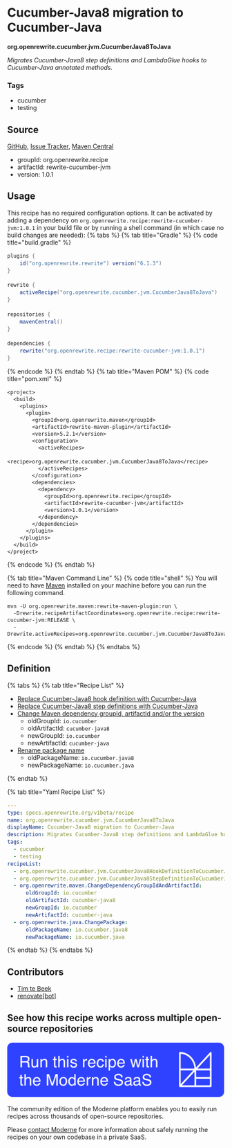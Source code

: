 # Cucumber-Java8 migration to Cucumber-Java

**org.openrewrite.cucumber.jvm.CucumberJava8ToJava**

_Migrates Cucumber-Java8 step definitions and LambdaGlue hooks to Cucumber-Java annotated methods._

### Tags

* cucumber
* testing

## Source

[GitHub](https://github.com/openrewrite/rewrite-cucumber-jvm/blob/main/src/main/resources/META-INF/rewrite/cucumber.yml), [Issue Tracker](https://github.com/openrewrite/rewrite-cucumber-jvm/issues), [Maven Central](https://central.sonatype.com/artifact/org.openrewrite.recipe/rewrite-cucumber-jvm/1.0.1/jar)

* groupId: org.openrewrite.recipe
* artifactId: rewrite-cucumber-jvm
* version: 1.0.1


## Usage

This recipe has no required configuration options. It can be activated by adding a dependency on `org.openrewrite.recipe:rewrite-cucumber-jvm:1.0.1` in your build file or by running a shell command (in which case no build changes are needed): 
{% tabs %}
{% tab title="Gradle" %}
{% code title="build.gradle" %}
```groovy
plugins {
    id("org.openrewrite.rewrite") version("6.1.3")
}

rewrite {
    activeRecipe("org.openrewrite.cucumber.jvm.CucumberJava8ToJava")
}

repositories {
    mavenCentral()
}

dependencies {
    rewrite("org.openrewrite.recipe:rewrite-cucumber-jvm:1.0.1")
}
```
{% endcode %}
{% endtab %}
{% tab title="Maven POM" %}
{% code title="pom.xml" %}
```markup
<project>
  <build>
    <plugins>
      <plugin>
        <groupId>org.openrewrite.maven</groupId>
        <artifactId>rewrite-maven-plugin</artifactId>
        <version>5.2.1</version>
        <configuration>
          <activeRecipes>
            <recipe>org.openrewrite.cucumber.jvm.CucumberJava8ToJava</recipe>
          </activeRecipes>
        </configuration>
        <dependencies>
          <dependency>
            <groupId>org.openrewrite.recipe</groupId>
            <artifactId>rewrite-cucumber-jvm</artifactId>
            <version>1.0.1</version>
          </dependency>
        </dependencies>
      </plugin>
    </plugins>
  </build>
</project>
```
{% endcode %}
{% endtab %}

{% tab title="Maven Command Line" %}
{% code title="shell" %}
You will need to have [Maven](https://maven.apache.org/download.cgi) installed on your machine before you can run the following command.

```shell
mvn -U org.openrewrite.maven:rewrite-maven-plugin:run \
  -Drewrite.recipeArtifactCoordinates=org.openrewrite.recipe:rewrite-cucumber-jvm:RELEASE \
  -Drewrite.activeRecipes=org.openrewrite.cucumber.jvm.CucumberJava8ToJava
```
{% endcode %}
{% endtab %}
{% endtabs %}

## Definition

{% tabs %}
{% tab title="Recipe List" %}
* [Replace Cucumber-Java8 hook definition with Cucumber-Java](../../cucumber/jvm/cucumberjava8hookdefinitiontocucumberjava.md)
* [Replace Cucumber-Java8 step definitions with Cucumber-Java](../../cucumber/jvm/cucumberjava8stepdefinitiontocucumberjava.md)
* [Change Maven dependency groupId, artifactId and/or the version](../../maven/changedependencygroupidandartifactid.md)
  * oldGroupId: `io.cucumber`
  * oldArtifactId: `cucumber-java8`
  * newGroupId: `io.cucumber`
  * newArtifactId: `cucumber-java`
* [Rename package name](../../java/changepackage.md)
  * oldPackageName: `io.cucumber.java8`
  * newPackageName: `io.cucumber.java`

{% endtab %}

{% tab title="Yaml Recipe List" %}
```yaml
---
type: specs.openrewrite.org/v1beta/recipe
name: org.openrewrite.cucumber.jvm.CucumberJava8ToJava
displayName: Cucumber-Java8 migration to Cucumber-Java
description: Migrates Cucumber-Java8 step definitions and LambdaGlue hooks to Cucumber-Java annotated methods.
tags:
  - cucumber
  - testing
recipeList:
  - org.openrewrite.cucumber.jvm.CucumberJava8HookDefinitionToCucumberJava
  - org.openrewrite.cucumber.jvm.CucumberJava8StepDefinitionToCucumberJava
  - org.openrewrite.maven.ChangeDependencyGroupIdAndArtifactId:
      oldGroupId: io.cucumber
      oldArtifactId: cucumber-java8
      newGroupId: io.cucumber
      newArtifactId: cucumber-java
  - org.openrewrite.java.ChangePackage:
      oldPackageName: io.cucumber.java8
      newPackageName: io.cucumber.java

```
{% endtab %}
{% endtabs %}

## Contributors
* [Tim te Beek](tim@moderne.io)
* [renovate[bot]](29139614+renovate[bot]@users.noreply.github.com)


## See how this recipe works across multiple open-source repositories

[![Moderne Link Image](/.gitbook/assets/ModerneRecipeButton.png)](https://public.moderne.io/recipes/org.openrewrite.cucumber.jvm.CucumberJava8ToJava)

The community edition of the Moderne platform enables you to easily run recipes across thousands of open-source repositories.

Please [contact Moderne](https://moderne.io/product) for more information about safely running the recipes on your own codebase in a private SaaS.

